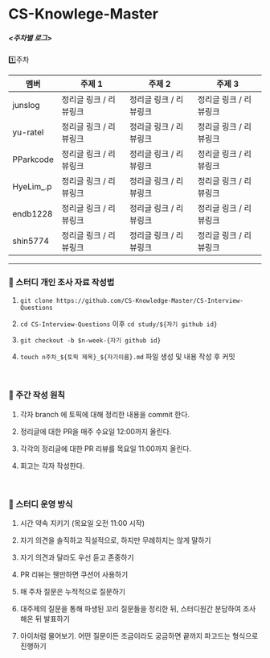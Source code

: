 # CS-Knowlege-Master

##### <주차별 로그>
1️⃣주차

| 멤버        | 주제 1          | 주제 2           | 주제 3          |
|-----------|---------------|----------------|---------------|
| junslog   | 정리글 링크 / 리뷰링크 | 정리글 링크 / 리뷰링크 | 정리글 링크 / 리뷰링크 |
| yu-ratel  | 정리글 링크 / 리뷰링크 | 정리글 링크 / 리뷰링크  | 정리글 링크 / 리뷰링크 |
| PParkcode | 정리글 링크 / 리뷰링크 | 정리글 링크 / 리뷰링크  | 정리글 링크 / 리뷰링크 |
| HyeLim_.p | 정리글 링크 / 리뷰링크 | 정리글 링크 / 리뷰링크  | 정리글 링크 / 리뷰링크 |
| endb1228  | 정리글 링크 / 리뷰링크 | 정리글 링크 / 리뷰링크 | 정리글 링크 / 리뷰링크 |
| shin5774  | 정리글 링크 / 리뷰링크 | 정리글 링크 / 리뷰링크 | 정리글 링크 / 리뷰링크 |

---

### 🎯 스터디 개인 조사 자료 작성법

1. `git clone https://github.com/CS-Knowledge-Master/CS-Interview-Questions`

2. `cd CS-Interview-Questions` 이후 `cd study/${자기 github id}`

3. `git checkout -b $n-week-{자기 github id}`

4. `touch n주차_${토픽 제목}_${자기이름}.md` 파일 생성 및 내용 작성 후 커밋

<br>

### 💎 주간 작성 원칙

1. 각자 branch 에 토픽에 대해 정리한 내용을 commit 한다.

2. 정리글에 대한 PR을 매주 수요일 12:00까지 올린다.

3. 각각의 정리글에 대한 PR 리뷰를 목요일 11:00까지 올린다.

4. 회고는 각자 작성한다.

<br>

###  🧩 스터디 운영 방식

1. 시간 약속 지키기 (목요일 오전 11:00 시작)

2. 자기 의견을 솔직하고 직설적으로, 하지만 무례하지는 않게 말하기

3. 자기 의견과 달라도 우선 듣고 존중하기

4. PR 리뷰는 웬만하면 쿠션어 사용하기

5. 매 주차 질문은 누적적으로 질문하기

6. 대주제의 질문을 통해 파생된 꼬리 질문들을 정리한 뒤, 스터디원간 분담하여 조사해온 뒤 발표하기

7. 아이처럼 물어보기. 어떤 질문이든 조금이라도 궁금하면 끝까지 파고드는 형식으로 진행하기